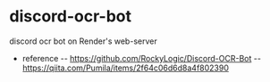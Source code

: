 # discord-ocr-bot

discord ocr bot on Render's web-server
- reference
-- https://github.com/RockyLogic/Discord-OCR-Bot
-- https://qiita.com/Pumila/items/2f64c06d6d8a4f802390
